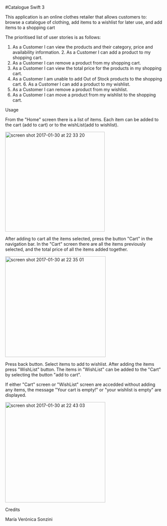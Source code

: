 #Catalogue Swift 3

This application is an online clothes retailer that allows customers to:
browse a catalogue of clothing,
add items to a wishlist for later use, and add items to a shopping cart

The prioritised list of user stories is as follows:
1. As a Customer I can view the products and their category, price and availability information. 2. As a Customer I can add a product to my shopping cart.
3. As a Customer I can remove a product from my shopping cart.
4. As a Customer I can view the total price for the products in my shopping cart.
5. As a Customer I am unable to add Out of Stock products to the shopping cart. 6. As a Customer I can add a product to my wishlist.
7. As a Customer I can remove a product from my wishlist.
8. As a Customer I can move a product from my wishlist to the shopping cart.

Usage

From the "Home" screen there is a list of items. Each item can be added to the cart (add to cart) or to the wishList(add to wishlist).

<img width="319" alt="screen shot 2017-01-30 at 22 33 20" src="https://cloud.githubusercontent.com/assets/11363501/22445530/be6a53d8-e73f-11e6-9d78-ba35b4700f5f.png">

After adding to cart all the items selected, press the button "Cart" in the navigation bar.
In the "Cart" screen there are all the items previously selected, and the total price of all the items added together. 

<img width="322" alt="screen shot 2017-01-30 at 22 35 01" src="https://cloud.githubusercontent.com/assets/11363501/22445517/b36e49e4-e73f-11e6-86ba-e2b77f4af3fa.png">

Press back button. Select items to add to wishlist. After adding the items press "WishList" button. 
The items in "WishList" can be added to the "Cart" by selecting the button "add to cart".

If either "Cart" screen or "WishList" screen are accedded without adding any items, the message "Your cart is empty!" or "your wishlist is empty" are displayed.

<img width="321" alt="screen shot 2017-01-30 at 22 43 03" src="https://cloud.githubusercontent.com/assets/11363501/22445534/c8b73892-e73f-11e6-81ec-21efe265d2e9.png">



Credits

María Verónica Sonzini


